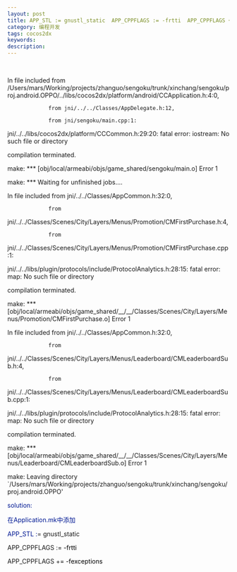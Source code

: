 ```yaml
---
layout: post
title: APP_STL := gnustl_static  APP_CPPFLAGS := -frtti  APP_CPPFLAGS += -fexceptions 
category: 编程开发
tags: cocos2dx
keywords: 
description: 
---
```


<span style="color:#011993;">\
 </span>

In file included from
/Users/mars/Working/projects/zhanguo/sengoku/trunk/xinchang/sengoku/proj.android.OPPO/../libs/cocos2dx/platform/android/CCApplication.h:4:0,

                 from jni/../../Classes/AppDelegate.h:12,

                 from jni/sengoku/main.cpp:1:

jni/../../libs/cocos2dx/platform/CCCommon.h:29:20: fatal error:
iostream: No such file or directory

compilation terminated.

make: \*\*\* [obj/local/armeabi/objs/game\_shared/sengoku/main.o] Error
1

make: \*\*\* Waiting for unfinished jobs....

In file included from jni/../../Classes/AppCommon.h:32:0,

                 from
jni/../../Classes/Scenes/City/Layers/Menus/Promotion/CMFirstPurchase.h:4,

                 from
jni/../../Classes/Scenes/City/Layers/Menus/Promotion/CMFirstPurchase.cpp:1:

jni/../../libs/plugin/protocols/include/ProtocolAnalytics.h:28:15: fatal
error: map: No such file or directory

compilation terminated.

make: \*\*\*
[obj/local/armeabi/objs/game\_shared/\_\_/\_\_/Classes/Scenes/City/Layers/Menus/Promotion/CMFirstPurchase.o]
Error 1

In file included from jni/../../Classes/AppCommon.h:32:0,

                 from
jni/../../Classes/Scenes/City/Layers/Menus/Leaderboard/CMLeaderboardSub.h:4,

                 from
jni/../../Classes/Scenes/City/Layers/Menus/Leaderboard/CMLeaderboardSub.cpp:1:

jni/../../libs/plugin/protocols/include/ProtocolAnalytics.h:28:15: fatal
error: map: No such file or directory

compilation terminated.

make: \*\*\*
[obj/local/armeabi/objs/game\_shared/\_\_/\_\_/Classes/Scenes/City/Layers/Menus/Leaderboard/CMLeaderboardSub.o]
Error 1

make: Leaving directory
\`/Users/mars/Working/projects/zhanguo/sengoku/trunk/xinchang/sengoku/proj.android.OPPO'

<span style="color:#011993;">solution:</span>

<span style="color:#011993;">在Application.mk中添加</span>

<span style="color:#011993;">APP\_STL :</span>= gnustl\_static

APP\_CPPFLAGS :<span style="color:#000000;">= -frtti</span>

APP\_CPPFLAGS +<span style="color:#000000;">= -fexceptions</span>






